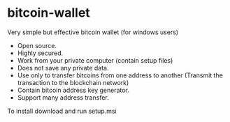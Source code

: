 # bitcoin-wallet
Very simple but effective bitcoin wallet (for windows users)
* Open source. 
* Highly secured. 
* Work from your private computer (contain setup files)
* Does not save any private data.
* Use only to transfer bitcoins from one address to another (Transmit the transaction to the blockchain network)
* Contain bitcoin address key generator.
* Support many address transfer. 

To install download and run setup.msi

